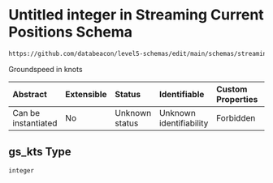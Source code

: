 # Untitled integer in Streaming Current Positions Schema

```txt
https://github.com/databeacon/level5-schemas/edit/main/schemas/streaming/currentPositions.schema.json#/properties/gs_kts
```

Groundspeed in knots

| Abstract            | Extensible | Status         | Identifiable            | Custom Properties | Additional Properties | Access Restrictions | Defined In                                                                                                |
| :------------------ | :--------- | :------------- | :---------------------- | :---------------- | :-------------------- | :------------------ | :-------------------------------------------------------------------------------------------------------- |
| Can be instantiated | No         | Unknown status | Unknown identifiability | Forbidden         | Allowed               | none                | [currentPositions.schema.json\*](../../out/streaming/currentPositions.schema.json "open original schema") |

## gs\_kts Type

`integer`
